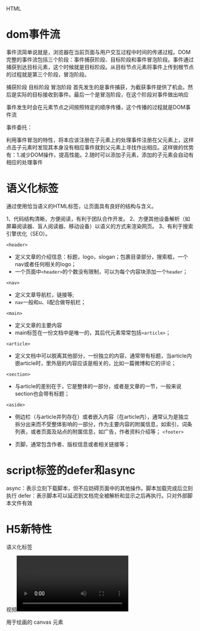 HTML

# dom事件流

事件流简单说就是，浏览器在当前页面与用户交互过程中时间的传递过程。DOM完整的事件流包括三个阶段：事件捕获阶段、目标阶段和事件冒泡阶段。事件通过捕获到达目标元素，这个时候就是目标阶段。从目标节点元素将事件上传到根节点的过程就是第三个阶段，冒泡阶段。

捕获阶段
目标阶段
冒泡阶段
首先发生的是事件捕获，为截获事件提供了机会。然后是实际的目标接收到事件。最后一个是冒泡阶段，在这个阶段对事件做出响应

事件发生时会在元素节点之间按照特定的顺序传播，这个传播的过程就是DOM事件流

事件委托：

利用事件冒泡的特性，将本应该注册在子元素上的处理事件注册在父元素上，这样点击子元素时发现其本身没有相应事件就到父元素上寻找作出相应。这样做的优势有：1.减少DOM操作，提高性能。2.随时可以添加子元素，添加的子元素会自动有相应的处理事件

# 语义化标签

通过使用恰当语义的HTML标签，让页面具有良好的结构与含义。

1、代码结构清晰，方便阅读，有利于团队合作开发。
2、方便其他设备解析（如屏幕阅读器、盲人阅读器、移动设备）以语义的方式来渲染网页。
3、有利于搜索引擎优化（SEO）。

```
<header>
```

- 定义文章的介绍信息：标题，logo，slogan；包裹目录部分，搜索框，一个nav或者任何相关的logo；
- 一个页面中`<header>`的个数没有限制，可以为每个内容块添加一个`header`；

```
<nav>
```

- 定义文章导航栏，链接等;
- `nav`一般和u、li配合做导航栏；

```
<main>
```

- 定义文章的主要内容
- main标签在一份文档中是唯一的，其后代元素常常包括`<article>`；

```
<article>
```

- 定义文档中可以脱离其他部分，一份独立的内容，通常带有标题，当article内嵌article时，里外层的内容应该是相关的，比如一篇微博和它的评论；

```
<section>
```

- 与article的差别在于，它是整体的一部分，或者是文章的一节，一般来说section也会带有标题；

```
<aside>
```

- 侧边栏（与article并列存在）或者嵌入内容（在article内），通常认为是独立拆分出来而不受整体影响的一部分，作为主要内容的附属信息，如索引，词条列表，或者页面及站点的附属信息，如广告，作者资料介绍等；
   `<footer>`
   
- 页脚，通常包含作者、版权信息或者相关链接等；

# script标签的defer和async

async：表示立刻下载脚本，但不应妨碍页面中的其他操作。脚本加载完成后立刻执行
defer：表示脚本可以延迟到文档完全被解析和显示之后再执行。只对外部脚本文件有效

# H5新特性

语义化标签

视频<video>和音频<audio>标签

用于绘画的 canvas 元素